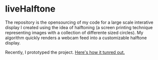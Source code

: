 # liveHalftone
The repository is the opensourcing of my code for a large scale interative display I created using the idea of halftoning (a screen printing technique representing images with a collection of differente sized circles). My algorithm quickly renders a webcam feed into a customizable halftone display.

Recently, I prototyped the project. [Here's how it tunred out.](https://youtu.be/XPbLjMzDpQA)
